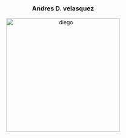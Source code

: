 <div  id="header" align="center">
    <h3>Andres D. velasquez</h3>
<img src="https://media.giphy.com/media/5OW9D8sfzccttn3MwL/giphy.gif" alt="diego" width="300px">

</div>
